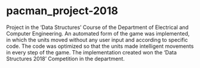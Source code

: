 # pacman_project-2018
Project in the ‘Data Structures’ Course of the Department of Electrical and Computer Engineering. 
An automated form of the game was implemented, in which the units moved without any user input and according to specific code. 
The code was optimized so that the units made intelligent movements in every step of the game. 
The implementation created won the ‘Data Structures 2018’ Competition in the department.
